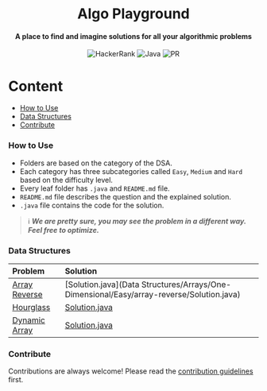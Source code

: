 <h1 align="center">Algo Playground</h1>

<h4 align="center">A place to find and imagine solutions for all your algorithmic problems</h4>

<div align="center">

![HackerRank](https://img.shields.io/badge/-Hackerrank-2EC866?style=Flat-square&logo=HackerRank&logoColor=white)
![Java](https://img.shields.io/badge/java-%23ED8B00.svg?style=Flat-square&logo=java&logoColor=white)
![PR](https://img.shields.io/static/v1?label=Made%20with%20%F0%9F%A4%8D%20by&message=develpoers&color=blue&style=Flat-square)

[comment]: <> (PR welcome badge - https://img.shields.io/static/v1?label=PRs&message=Welcome&color=ff69b4&style=Flat-square)

</div>

# Content
- [How to Use](how-to-use)
- [Data Structures](data-structures)
- [Contribute](contribute)

### How to Use
- Folders are based on the category of the DSA.
- Each category has three subcategories called `Easy`, `Medium` and `Hard` based on the difficulty level.
- Every leaf folder has `.java` and `README.md` file.
- `README.md` file describes the question and the explained solution.
- `.java` file contains the code for the solution.


> ℹ️ ***We are pretty sure, you may see the problem in a different way. Feel free to optimize.***


### Data Structures
| Problem                                                                                        | Solution                                                                                 |
|:-----------------------------------------------------------------------------------------------|:-----------------------------------------------------------------------------------------|
| [Array Reverse](https://www.hackerrank.com/challenges/arrays-ds/problem?isFullScreen=true) | [Solution.java](Data Structures/Arrays/One-Dimensional/Easy/array-reverse/Solution.java) |
| [Hourglass](https://www.hackerrank.com/challenges/2d-array/problem?isFullScreen=true)     | [Solution.java](Data-Structures/Arrays/Two-Dimensional/Easy/hourglass/Solution.java)     |
| [Dynamic Array](https://www.hackerrank.com/challenges/dynamic-array/problem?isFullScreen=true) | [Solution.java](Data-Structures/Arrays/Two-Dimensional/Easy/dynamic-array/Solution.java) |
  

### Contribute
Contributions are always welcome! Please read the [contribution guidelines](contributing.md) first.
